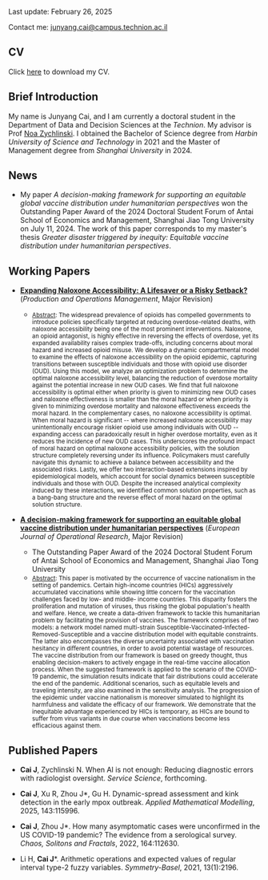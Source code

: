 Last update: February 26, 2025

Contact me: junyang.cai@campus.technion.ac.il

## CV
Click [here](https://raw.githubusercontent.com/cai-junyang/cai-junyang.github.io/main/cjy-cv.pdf) to download my CV. 

## Brief Introduction
My name is Junyang Cai, and I am currently a doctoral student in the Department of Data and Decision Sciences at the *Technion*. My advisor is Prof [Noa Zychlinski](https://noazy.net.technion.ac.il/). I obtained the Bachelor of Science degree from *Harbin University of Science and Technology* in 2021 and the Master of Management degree from *Shanghai University* in 2024. 

## News
- My paper *A decision-making framework for supporting an equitable global vaccine distribution under humanitarian perspectives* won the Outstanding Paper Award of the 2024 Doctoral Student Forum of Antai School of Economics and Management, Shanghai Jiao Tong University on July 11, 2024. The work of this paper corresponds to my master's thesis *Greater disaster triggered by inequity: Equitable vaccine distribution under humanitarian perspectives*.

## Working Papers

- **[Expanding Naloxone Accessibility: A Lifesaver or a Risky Setback?](https://noazy.net.technion.ac.il/files/2025/02/Expanding-Naloxone-Accessibility_Feb2025.pdf)** (*Production and Operations Management*,  Major Revision)
   - <small><u>Abstract</u>: The widespread prevalence of opioids has compelled governments to introduce policies specifically targeted at reducing overdose-related deaths, with naloxone accessibility being one of the most prominent interventions. Naloxone, an opioid antagonist, is highly effective in reversing the effects of overdose, yet its expanded availability raises complex trade-offs, including concerns about moral hazard and increased opioid misuse. 
We develop a dynamic compartmental model to examine the effects of naloxone accessibility on the opioid epidemic, capturing transitions between susceptible individuals and those with opioid use disorder (OUD). Using this model, we analyze an optimization problem to determine the optimal naloxone accessibility level, balancing the reduction of overdose mortality against the potential increase in new OUD cases.
We find that full naloxone accessibility is optimal either when priority is given to minimizing new OUD cases and naloxone effectiveness is smaller than the moral hazard or when priority is given to minimizing overdose mortality and naloxone effectiveness exceeds the moral hazard. In the complementary cases, no naloxone accessibility is optimal.
When moral hazard is significant -- where increased naloxone accessibility may unintentionally encourage riskier opioid use among individuals with OUD -- expanding access can paradoxically result in higher overdose mortality, even as it reduces the incidence of new OUD cases. This underscores the profound impact of moral hazard on optimal naloxone accessibility policies, with the solution structure completely reversing under its influence. Policymakers must carefully navigate this dynamic to achieve a balance between accessibility and the associated risks.
Lastly, we offer two interaction-based extensions inspired by epidemiological models, which account for social dynamics between susceptible individuals and those with OUD. Despite the increased analytical complexity induced by these interactions, we identified common solution properties, such as a bang-bang structure and the reverse effect of moral hazard on the optimal solution structure.</small>

- **[A decision-making framework for supporting an equitable global vaccine distribution under humanitarian perspectives](https://papers.ssrn.com/sol3/papers.cfm?abstract_id=4289504)** (*European Journal of Operational Research*, Major Revision)
  - The Outstanding Paper Award of the 2024 Doctoral Student Forum of Antai School of Economics and Management, Shanghai Jiao Tong University
  - <small><u>Abstract</u>: This paper is motivated by the occurrence of vaccine nationalism in the setting of pandemics. Certain high-income countries (HICs) aggressively accumulated vaccinations while showing little concern for the vaccination challenges faced by low- and middle- income countries. This disparity fosters the proliferation and mutation of viruses, thus risking the global population's health and welfare. Hence, we create a data-driven framework to tackle this humanitarian problem by facilitating the provision of vaccines. The framework comprises of two models: a network model named multi-strain Susceptible-Vaccinated-Infected-Removed-Susceptible and a vaccine distribution model with equitable constraints. The latter also encompasses the diverse uncertainty associated with vaccination hesitancy in different countries, in order to avoid potential wastage of resources. The vaccine distribution from our framework is based on greedy thought, thus enabling decision-makers to actively engage in the real-time vaccine allocation process. When the suggested framework is applied to the scenario of the COVID-19 pandemic, the simulation results indicate that fair distributions could accelerate the end of the pandemic. Additional scenarios, such as equitable levels and traveling intensity, are also examined in the sensitivity analysis. The progression of the epidemic under vaccine nationalism is moreover simulated to highlight its harmfulness and validate the efficacy of our framework. We demonstrate that the inequitable advantage experienced by HICs is temporary, as HICs are bound to suffer from virus variants in due course when vaccinations become less efficacious against them.</small>

## Published Papers

- **Cai J**, Zychlinski N. When AI is not enough: Reducing diagnostic errors with radiologist oversight. *Service Science*, forthcoming.

- **Cai J**, Xu R, Zhou J\*, Gu H. Dynamic-spread assessment and kink detection in the early mpox outbreak. *Applied Mathematical Modelling*, 2025, 143:115996.

- **Cai J**, Zhou J\*. How many asymptomatic cases were unconfirmed in the US COVID-19 pandemic? The evidence from a serological survey. *Chaos, Solitons and Fractals*, 2022, 164:112630.	

- Li H, **Cai J**\*. Arithmetic operations and expected values of regular interval type-2 fuzzy variables. *Symmetry-Basel*, 2021, 13(1):2196.
